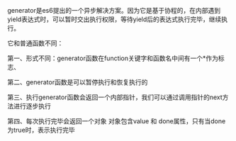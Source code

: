 generator是es6提出的一个异步解决方案。因为它是基于协程的，在内部遇到yield表达式时，可以暂时交出执行权限，等待yield后的表达式执行完毕，继续执行。

它和普通函数不同：

第一、形式不同：generator函数在function关键字和函数名中间有一个*作为标志、

第二、generator函数是可以暂停执行和恢复执行的

第三、执行generator函数会返回一个内部指针，我们可以通过调用指针的next方法进行逐步执行

第四、每次执行完毕会返回一个对象 对象包含value 和 done属性，只有当done为true时，表示执行完毕

